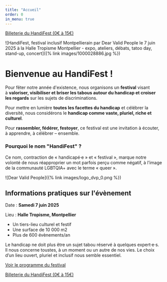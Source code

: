```yaml
---
title: "Accueil"
order: 0
in_menu: true
---
```

<a href="https://www.helloasso.com/associations/dear-valid-people/evenements/handifest" class="bouton">Billeterie du HandiFest (0€ à 15€)</a> 

![HandiFest, festival inclusif Montpellierain par Dear Valid People le 7 juin 2025 à la Halle Tropisme Montpellier - expo, ateliers, débats, tatoo day, stand-up, concert]({% link images/1000028886.jpg %})

# Bienvenue au HandiFest !

Pour fêter notre année d'existence, nous organisons un **festival** visant à **valoriser, visibiliser et briser les tabous autour du handicap et croiser les regards** sur les sujets de discriminations.

Pour mettre en lumière **toutes les facettes du handicap** et célébrer la diversité, nous considérons le **handicap comme vaste, pluriel, riche et culturel**.

Pour **rassembler, fédérer, festoyer**, ce festival est une invitation à écouter, à apprendre, à célébrer – ensemble. 


### Pourquoi le nom "HandiFest" ?

Ce nom, contraction de « handicapé·e » et « festival », marque notre volonté de nous réapproprier un mot parfois perçu comme négatif, à l’image de la communauté LGBTQIA+ avec le terme « queer ». 

![Dear Valid People]({% link images/logo_dvp_0.png %}) 

## Informations pratiques sur l'évènement

Date : **Samedi 7 juin 2025**

Lieu : **Halle Tropisme, Montpellier**

- Un tiers-lieu culturel et festif
- Une surface de 10 000 m2
- Plus de 600 évènements/an 

Le handicap ne doit plus être un sujet tabou réservé à quelques expert·e·s. 
Il nous concerne toustes, à un moment ou un autre de nos vies.
Le choix d’un lieu ouvert, pluriel et inclusif nous semble essentiel. 


[Voir le programme du festival](https://handifest-montpellier.fr/programme.html) 

<a href="https://www.helloasso.com/associations/dear-valid-people/evenements/handifest" class="bouton">Billeterie du HandiFest (0€ à 15€)</a> 